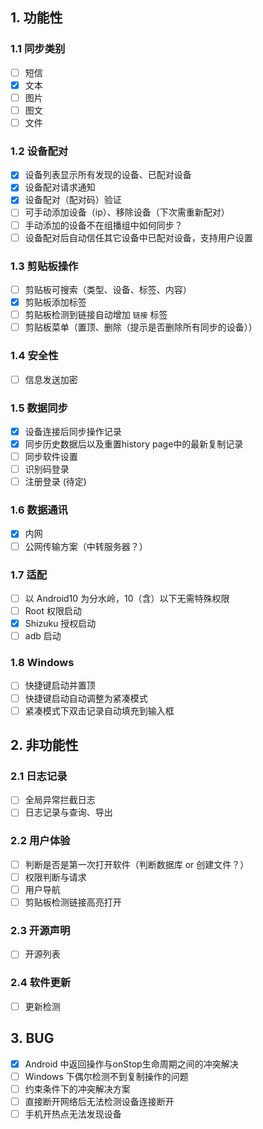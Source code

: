 ##  1. 功能性
### 1.1 同步类别
+ [ ] 短信
+ [x] 文本
+ [ ] 图片
+ [ ] 图文
+ [ ] 文件
### 1.2 设备配对
+ [x] 设备列表显示所有发现的设备、已配对设备
+ [x] 设备配对请求通知
+ [x] 设备配对（配对码）验证
+ [ ] 可手动添加设备（ip）、移除设备（下次需重新配对）
+ [ ] 手动添加的设备不在组播组中如何同步？
+ [ ] 设备配对后自动信任其它设备中已配对设备，支持用户设置
### 1.3 剪贴板操作
+ [ ] 剪贴板可搜索（类型、设备、标签、内容）
+ [x] 剪贴板添加标签
+ [ ] 剪贴板检测到链接自动增加 `链接` 标签
+ [ ] 剪贴板菜单（置顶、删除（提示是否删除所有同步的设备））
### 1.4 安全性
+ [ ] 信息发送加密
### 1.5 数据同步
+ [x] 设备连接后同步操作记录
+ [x] 同步历史数据后以及重置history page中的最新复制记录
+ [ ] 同步软件设置
+ [ ] 识别码登录
+ [ ] 注册登录 (待定)
### 1.6 数据通讯
+ [x] 内网
+ [ ] 公网传输方案（中转服务器？）
### 1.7 适配
+ [ ] 以 Android10 为分水岭，10（含）以下无需特殊权限
+ [ ] Root 权限启动
+ [x] Shizuku 授权启动
+ [ ] adb 启动
### 1.8 Windows
+ [ ] 快捷键启动并置顶
+ [ ] 快捷键启动自动调整为紧凑模式
+ [ ] 紧凑模式下双击记录自动填充到输入框

## 2. 非功能性
### 2.1 日志记录
+ [ ] 全局异常拦截日志
+ [ ] 日志记录与查询、导出
### 2.2 用户体验
+ [ ] 判断是否是第一次打开软件（判断数据库 or 创建文件？）
+ [ ] 权限判断与请求
+ [ ] 用户导航
+ [ ] 剪贴板检测链接高亮打开
### 2.3 开源声明
+ [ ] 开源列表
### 2.4 软件更新
+ [ ] 更新检测

## 3. BUG
+ [x] Android 中返回操作与onStop生命周期之间的冲突解决
+ [ ] Windows 下偶尔检测不到复制操作的问题
+ [ ] 约束条件下的冲突解决方案
+ [ ] 直接断开网络后无法检测设备连接断开
+ [ ] 手机开热点无法发现设备
